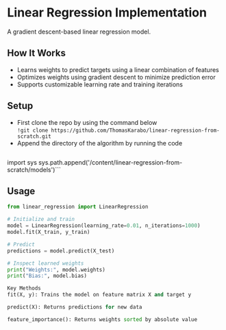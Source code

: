 # Linear Regression Implementation

A gradient descent-based linear regression model.

## How It Works
- Learns weights to predict targets using a linear combination of features
- Optimizes weights using gradient descent to minimize prediction error
- Supports customizable learning rate and training iterations
## Setup
- First clone the repo by using the command below </br>
```!git clone https://github.com/ThomasKarabo/linear-regression-from-scratch.git```
- Append the directory of the algorithm by running the code</br>
  ```python
import sys
sys.path.append('/content/linear-regression-from-scratch/models')```
## Usage
```python
from linear_regression import LinearRegression

# Initialize and train
model = LinearRegression(learning_rate=0.01, n_iterations=1000)
model.fit(X_train, y_train)

# Predict
predictions = model.predict(X_test)

# Inspect learned weights
print("Weights:", model.weights)
print("Bias:", model.bias)

Key Methods
fit(X, y): Trains the model on feature matrix X and target y

predict(X): Returns predictions for new data

feature_importance(): Returns weights sorted by absolute value
```
